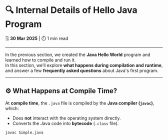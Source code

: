 # 🔍 Internal Details of Hello Java Program

🗓️ **30 Mar 2025** | ⏱️ 1 min read

---

In the previous section, we created the **Java Hello World** program and learned how to compile and run it.  
In this section, we’ll explore **what happens during compilation and runtime**, and answer a few **frequently asked questions** about Java's first program.

---

## ⚙️ What Happens at Compile Time?

At **compile time**, the `.java` file is compiled by the **Java compiler (`javac`)**, which:
- Does **not** interact with the operating system directly.
- Converts the Java code into **bytecode** (`.class` file).

```bash
javac Simple.java
